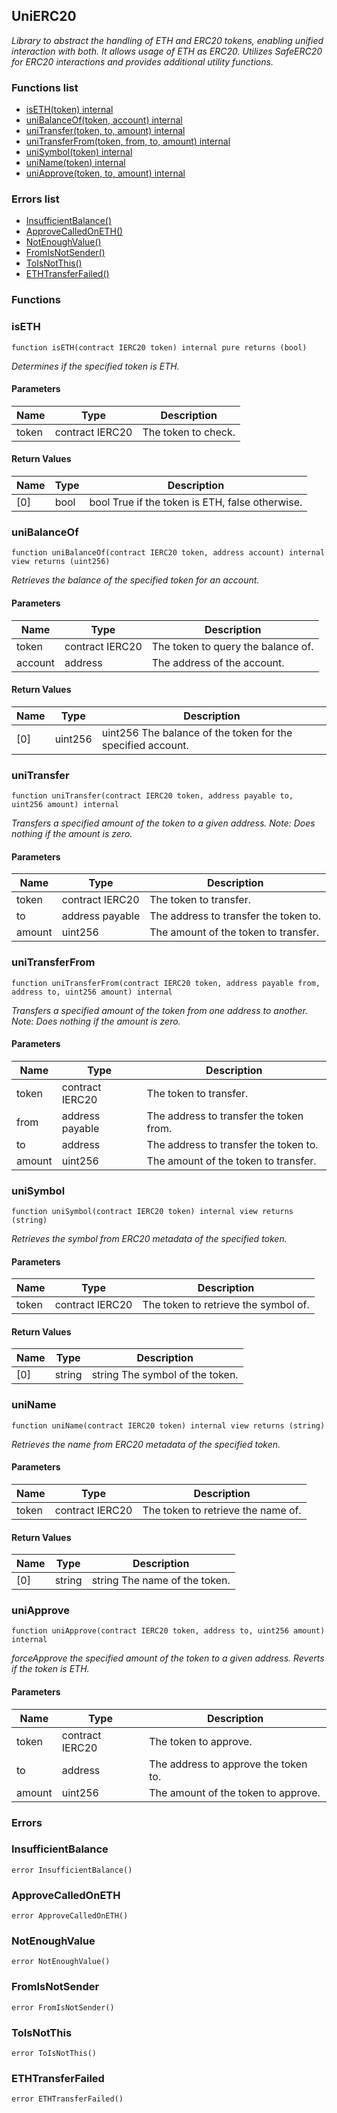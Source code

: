 
## UniERC20

_Library to abstract the handling of ETH and ERC20 tokens, enabling unified interaction with both. It allows usage of ETH as ERC20.
Utilizes SafeERC20 for ERC20 interactions and provides additional utility functions._

### Functions list
- [isETH(token) internal](#iseth)
- [uniBalanceOf(token, account) internal](#unibalanceof)
- [uniTransfer(token, to, amount) internal](#unitransfer)
- [uniTransferFrom(token, from, to, amount) internal](#unitransferfrom)
- [uniSymbol(token) internal](#unisymbol)
- [uniName(token) internal](#uniname)
- [uniApprove(token, to, amount) internal](#uniapprove)

### Errors list
- [InsufficientBalance() ](#insufficientbalance)
- [ApproveCalledOnETH() ](#approvecalledoneth)
- [NotEnoughValue() ](#notenoughvalue)
- [FromIsNotSender() ](#fromisnotsender)
- [ToIsNotThis() ](#toisnotthis)
- [ETHTransferFailed() ](#ethtransferfailed)

### Functions
### isETH

```solidity
function isETH(contract IERC20 token) internal pure returns (bool)
```

_Determines if the specified token is ETH._

#### Parameters

| Name | Type | Description |
| ---- | ---- | ----------- |
| token | contract IERC20 | The token to check. |

#### Return Values

| Name | Type | Description |
| ---- | ---- | ----------- |
[0] | bool | bool True if the token is ETH, false otherwise. |

### uniBalanceOf

```solidity
function uniBalanceOf(contract IERC20 token, address account) internal view returns (uint256)
```

_Retrieves the balance of the specified token for an account._

#### Parameters

| Name | Type | Description |
| ---- | ---- | ----------- |
| token | contract IERC20 | The token to query the balance of. |
| account | address | The address of the account. |

#### Return Values

| Name | Type | Description |
| ---- | ---- | ----------- |
[0] | uint256 | uint256 The balance of the token for the specified account. |

### uniTransfer

```solidity
function uniTransfer(contract IERC20 token, address payable to, uint256 amount) internal
```

_Transfers a specified amount of the token to a given address.
Note: Does nothing if the amount is zero._

#### Parameters

| Name | Type | Description |
| ---- | ---- | ----------- |
| token | contract IERC20 | The token to transfer. |
| to | address payable | The address to transfer the token to. |
| amount | uint256 | The amount of the token to transfer. |

### uniTransferFrom

```solidity
function uniTransferFrom(contract IERC20 token, address payable from, address to, uint256 amount) internal
```

_Transfers a specified amount of the token from one address to another.
Note: Does nothing if the amount is zero._

#### Parameters

| Name | Type | Description |
| ---- | ---- | ----------- |
| token | contract IERC20 | The token to transfer. |
| from | address payable | The address to transfer the token from. |
| to | address | The address to transfer the token to. |
| amount | uint256 | The amount of the token to transfer. |

### uniSymbol

```solidity
function uniSymbol(contract IERC20 token) internal view returns (string)
```

_Retrieves the symbol from ERC20 metadata of the specified token._

#### Parameters

| Name | Type | Description |
| ---- | ---- | ----------- |
| token | contract IERC20 | The token to retrieve the symbol of. |

#### Return Values

| Name | Type | Description |
| ---- | ---- | ----------- |
[0] | string | string The symbol of the token. |

### uniName

```solidity
function uniName(contract IERC20 token) internal view returns (string)
```

_Retrieves the name from ERC20 metadata of the specified token._

#### Parameters

| Name | Type | Description |
| ---- | ---- | ----------- |
| token | contract IERC20 | The token to retrieve the name of. |

#### Return Values

| Name | Type | Description |
| ---- | ---- | ----------- |
[0] | string | string The name of the token. |

### uniApprove

```solidity
function uniApprove(contract IERC20 token, address to, uint256 amount) internal
```

_forceApprove the specified amount of the token to a given address.
Reverts if the token is ETH._

#### Parameters

| Name | Type | Description |
| ---- | ---- | ----------- |
| token | contract IERC20 | The token to approve. |
| to | address | The address to approve the token to. |
| amount | uint256 | The amount of the token to approve. |

### Errors
### InsufficientBalance

```solidity
error InsufficientBalance()
```

### ApproveCalledOnETH

```solidity
error ApproveCalledOnETH()
```

### NotEnoughValue

```solidity
error NotEnoughValue()
```

### FromIsNotSender

```solidity
error FromIsNotSender()
```

### ToIsNotThis

```solidity
error ToIsNotThis()
```

### ETHTransferFailed

```solidity
error ETHTransferFailed()
```

